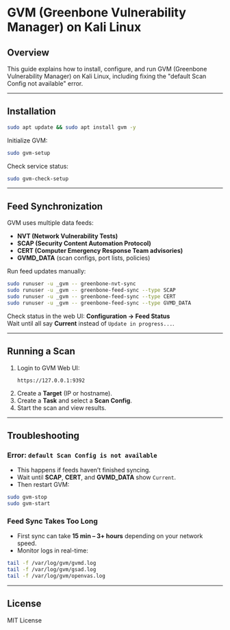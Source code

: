 # GVM (Greenbone Vulnerability Manager) on Kali Linux

## Overview
This guide explains how to install, configure, and run GVM (Greenbone Vulnerability Manager) on Kali Linux, including fixing the "default Scan Config not available" error.

---

## Installation

```bash
sudo apt update && sudo apt install gvm -y
```

Initialize GVM:
```bash
sudo gvm-setup
```

Check service status:
```bash
sudo gvm-check-setup
```

---

## Feed Synchronization

GVM uses multiple data feeds:
- **NVT (Network Vulnerability Tests)**
- **SCAP (Security Content Automation Protocol)**
- **CERT (Computer Emergency Response Team advisories)**
- **GVMD_DATA** (scan configs, port lists, policies)

Run feed updates manually:
```bash
sudo runuser -u _gvm -- greenbone-nvt-sync
sudo runuser -u _gvm -- greenbone-feed-sync --type SCAP
sudo runuser -u _gvm -- greenbone-feed-sync --type CERT
sudo runuser -u _gvm -- greenbone-feed-sync --type GVMD_DATA
```

Check status in the web UI: **Configuration → Feed Status**  
Wait until all say **Current** instead of `Update in progress...`.

---

## Running a Scan

1. Login to GVM Web UI:
   ```
   https://127.0.0.1:9392
   ```
2. Create a **Target** (IP or hostname).
3. Create a **Task** and select a **Scan Config**.
4. Start the scan and view results.

---

## Troubleshooting

### Error: `default Scan Config is not available`
- This happens if feeds haven’t finished syncing.
- Wait until **SCAP**, **CERT**, and **GVMD_DATA** show `Current`.
- Then restart GVM:
```bash
sudo gvm-stop
sudo gvm-start
```

###  Feed Sync Takes Too Long
- First sync can take **15 min – 3+ hours** depending on your network speed.
- Monitor logs in real-time:
```bash
tail -f /var/log/gvm/gvmd.log
tail -f /var/log/gvm/gsad.log
tail -f /var/log/gvm/openvas.log
```

---

##  License
MIT License
